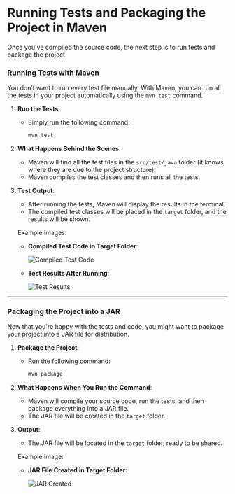 # Running Tests and Packaging the Project in Maven

Once you’ve compiled the source code, the next step is to run tests and package the project.

### Running Tests with Maven
You don’t want to run every test file manually. With Maven, you can run all the tests in your project automatically using the `mvn test` command.

1. **Run the Tests**:
   - Simply run the following command:
     ```sh
     mvn test
     ```

2. **What Happens Behind the Scenes**:
   - Maven will find all the test files in the `src/test/java` folder (it knows where they are due to the project structure).
   - Maven compiles the test classes and then runs all the tests.

3. **Test Output**:
   - After running the tests, Maven will display the results in the terminal.
   - The compiled test classes will be placed in the `target` folder, and the results will be shown.

   Example images:
   - **Compiled Test Code in Target Folder**:
     
     ![Compiled Test Code](https://github.com/user-attachments/assets/cedc6323-097e-422e-87ec-45a1229c2d41)
   
   - **Test Results After Running**:
     
     ![Test Results](https://github.com/user-attachments/assets/99031a54-44e7-44d7-90ea-0c68d7c745ef)

---
### Packaging the Project into a JAR
Now that you're happy with the tests and code, you might want to package your project into a JAR file for distribution. 

1. **Package the Project**:
   - Run the following command:
     ```sh
     mvn package
     ```

2. **What Happens When You Run the Command**:
   - Maven will compile your source code, run the tests, and then package everything into a JAR file.
   - The JAR file will be created in the `target` folder.

3. **Output**:
   - The JAR file will be located in the `target` folder, ready to be shared.

   Example image:
   - **JAR File Created in Target Folder**:
     
     ![JAR Created](https://github.com/user-attachments/assets/6190f4b2-4e56-479a-a69d-0036ee83316d)

